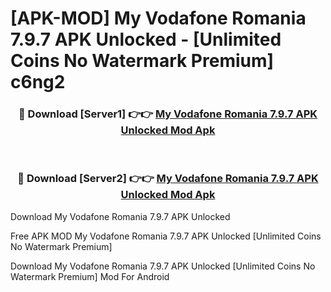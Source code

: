 # [APK-MOD] My Vodafone Romania 7.9.7 APK Unlocked - [Unlimited Coins No Watermark Premium] c6ng2



<div align="center">
<h3>🔴 Download [Server1] 👉👉 <a href="https://momento.my/?title=My_Vodafone_Romania_7.9.7_APK_Unlocked">My Vodafone Romania 7.9.7 APK Unlocked Mod Apk</a></h3><br>

<h3>🔴 Download [Server2] 👉👉 <a href="https://momento.my/?title=My_Vodafone_Romania_7.9.7_APK_Unlocked">My Vodafone Romania 7.9.7 APK Unlocked Mod Apk</a></h3>
</div>



Download My Vodafone Romania 7.9.7 APK Unlocked 

Free APK MOD My Vodafone Romania 7.9.7 APK Unlocked [Unlimited Coins No Watermark Premium]

Download My Vodafone Romania 7.9.7 APK Unlocked [Unlimited Coins No Watermark Premium] Mod For Android
